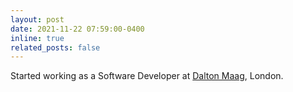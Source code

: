 ```yaml
---
layout: post
date: 2021-11-22 07:59:00-0400
inline: true
related_posts: false
---
```


Started working as a Software Developer at [Dalton Maag](https://www.daltonmaag.com/), London.
